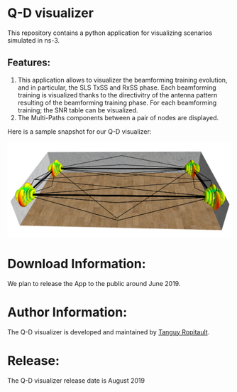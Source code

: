 # Q-D visualizer
This repository contains a python application for visualizing scenarios simulated in ns-3. 

## Features:
1. This application allows to visualizer the beamforming training evolution, and in particular, the SLS TxSS and RxSS phase. Each beamforming training is visualized thanks to the directivitry of the antenna pattern resulting of the beamforming training phase. For each beamforming training; the SNR table can be visualized. 
1. The Multi-Paths components between a pair of nodes are displayed.



Here is a sample snapshot for our Q-D visualizer:

![Snapshot for our Codebook Generator App](qdSnapshot.png)

# Download Information:
We plan to release the App to the public around June 2019.

# Author Information:
The Q-D visualizer is developed and maintained by [Tanguy Ropitault](https://www.nist.gov/people/tanguy-ropitault).

# Release:
The Q-D visualizer release date is August 2019
